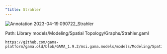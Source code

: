 ```yaml
---
^title: Strahler
---
```


![Annotation 2023-04-19 090722_Strahler](https://user-images.githubusercontent.com/4437331/233002259-014e429f-44d2-4dd2-ab96-db5467e1e4cb.png)

Path: Library models/Modeling/Spatial Topology/Graphs/Strahler.gaml

```gaml reference
https://github.com/gama-platform/gama.old/blob/GAMA_1.9.2/msi.gama.models/models/Modeling/Spatial%20Topology/Graphs/models/Strahler.gaml
```
